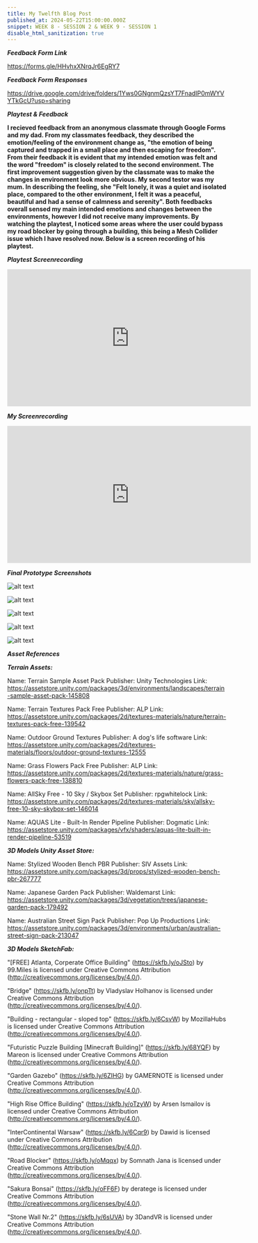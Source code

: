 ```yaml
---
title: My Twelfth Blog Post
published_at: 2024-05-22T15:00:00.000Z
snippet: WEEK 8 - SESSION 2 & WEEK 9 - SESSION 1
disable_html_sanitization: true
---
```


_**Feedback Form Link**_

https://forms.gle/HHvhxXNrqJr6EgRY7 

_**Feedback Form Responses**_

https://drive.google.com/drive/folders/1Yws0GNgnmQzsYT7FnadIP0mWYVYTkGcU?usp=sharing  

_**Playtest & Feedback**_

**I recieved feedback from an anonymous classmate through Google Forms and my dad. From my classmates feedback, they described the emotion/feeling of the environment change as, "the emotion of being captured and trapped in a small place and then escaping for freedom". From their feedback it is evident that my intended emotion was felt and the word "freedom" is closely related to the second environment. The first improvement suggestion given by the classmate was to make the changes in environment look more obvious. My second testor was my mum. In describing the feeling, she "Felt lonely, it was a quiet and isolated place, compared to the other environment, I felt it was a peaceful, beautiful and had a sense of calmness and serenity". Both feedbacks overall sensed my main intended emotions and changes between the environments, however I did not receive many improvements. By watching the playtest, I noticed some areas where the user could bypass my road blocker by going through a building, this being a Mesh Collider issue which I have resolved now. Below is a screen recording of his playtest.**

_**Playtest Screenrecording**_

<iframe width="560" height="315" src="https://www.youtube.com/embed/xfr2m-DJTOk?si=kyeoCBAnkBObZ14Q" title="YouTube video player" frameborder="0" allow="accelerometer; autoplay; clipboard-write; encrypted-media; gyroscope; picture-in-picture; web-share" referrerpolicy="strict-origin-when-cross-origin" allowfullscreen></iframe>

_**My Screenrecording**_

<iframe width="560" height="315" src="https://www.youtube.com/embed/qyhbUdwy32Q?si=uYU9_d5fuGaBnlNf" title="YouTube video player" frameborder="0" allow="accelerometer; autoplay; clipboard-write; encrypted-media; gyroscope; picture-in-picture; web-share" referrerpolicy="strict-origin-when-cross-origin" allowfullscreen></iframe>

_**Final Prototype Screenshots**_

![alt text](/images/screenshot1.png)

![alt text](/images/screenshot2.png)

![alt text](/images/screenshot3.png)

![alt text](/images/screenshot4.png)

![alt text](/images/screenshot5.png)

_**Asset References**_

_**Terrain Assets:**_

Name: Terrain Sample Asset Pack
Publisher: Unity Technologies
Link: https://assetstore.unity.com/packages/3d/environments/landscapes/terrain-sample-asset-pack-145808

Name: Terrain Textures Pack Free
Publisher: ALP Link: https://assetstore.unity.com/packages/2d/textures-materials/nature/terrain-textures-pack-free-139542

Name: Outdoor Ground Textures
Publisher: A dog's life software
Link: https://assetstore.unity.com/packages/2d/textures-materials/floors/outdoor-ground-textures-12555 

Name: Grass Flowers Pack Free
Publisher: ALP
Link: https://assetstore.unity.com/packages/2d/textures-materials/nature/grass-flowers-pack-free-138810

Name: AllSky Free - 10 Sky / Skybox Set
Publisher: rpgwhitelock
Link: https://assetstore.unity.com/packages/2d/textures-materials/sky/allsky-free-10-sky-skybox-set-146014 

Name: AQUAS Lite - Built-In Render Pipeline
Publisher: Dogmatic
Link: https://assetstore.unity.com/packages/vfx/shaders/aquas-lite-built-in-render-pipeline-53519 

_**3D Models Unity Asset Store:**_

Name: Stylized Wooden Bench PBR
Publisher: SIV Assets
Link: https://assetstore.unity.com/packages/3d/props/stylized-wooden-bench-pbr-267777 

Name: Japanese Garden Pack
Publisher: Waldemarst
Link: https://assetstore.unity.com/packages/3d/vegetation/trees/japanese-garden-pack-179492

Name: Australian Street Sign Pack
Publisher: Pop Up Productions
Link: https://assetstore.unity.com/packages/3d/environments/urban/australian-street-sign-pack-213047

_**3D Models SketchFab:**_

"[FREE]  Atlanta, Corperate Office Building" (https://skfb.ly/oJSto) by 99.Miles is licensed under Creative Commons Attribution (http://creativecommons.org/licenses/by/4.0/).

"Bridge" (https://skfb.ly/onpTt) by Vladyslav Holhanov is licensed under Creative Commons Attribution (http://creativecommons.org/licenses/by/4.0/).

"Building - rectangular - sloped top" (https://skfb.ly/6CsvW) by MozillaHubs is licensed under Creative Commons Attribution (http://creativecommons.org/licenses/by/4.0/).

"Futuristic Puzzle Building [Minecraft Building]" (https://skfb.ly/68YQF) by Mareon is licensed under Creative Commons Attribution (http://creativecommons.org/licenses/by/4.0/).

"Garden Gazebo" (https://skfb.ly/6ZIHG) by GAMERNOTE is licensed under Creative Commons Attribution (http://creativecommons.org/licenses/by/4.0/). 

"High Rise Office Building" (https://skfb.ly/oTzyW) by Arsen Ismailov is licensed under Creative Commons Attribution (http://creativecommons.org/licenses/by/4.0/).

"InterContinental Warsaw" (https://skfb.ly/6Cqr9) by Dawid is licensed under Creative Commons Attribution (http://creativecommons.org/licenses/by/4.0/).

"Road Blocker" (https://skfb.ly/oMqqx) by Somnath Jana is licensed under Creative Commons Attribution (http://creativecommons.org/licenses/by/4.0/).

"Sakura Bonsai" (https://skfb.ly/oFF6F) by deratege is licensed under Creative Commons Attribution (http://creativecommons.org/licenses/by/4.0/).

"Stone Wall Nr.2" (https://skfb.ly/6sUVA) by 3DandVR is licensed under Creative Commons Attribution (http://creativecommons.org/licenses/by/4.0/).





<!-- 1. Ask a friend, family member, classmate or someone else to playtest your work. Give them a set amount of time to explore your environment, and don't give them any instructions about where to go or what to do.  
2. Using a screen recording method of your choice, create a screen recording of their testing of your work. Use this recording to improve your design by looking for elements that may be confusing, overlooked, or otherwise in need of adjustment.
3. Post this recording to your blog, and write a post detailing the testing session, including who your tester was, what the results of the session were, and how the results will inform the design of your project moving forward. 
 -->





<!-- # This is h1

## This is h2

_underline_

**bold** -->
